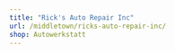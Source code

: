 ```yaml
---
title: "Rick's Auto Repair Inc"
url: /middletown/ricks-auto-repair-inc/
shop: Autowerkstatt
---
```

